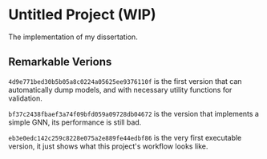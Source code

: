 # Untitled Project (WIP)

The implementation of my dissertation.

## Remarkable Verions

`4d9e771bed30b5b05a8c0224a05625ee9376110f` is the first version that can automatically dump models, and with necessary utility functions for validation.

`bf37c2438fbaef3a74f09bfd059a09728db04672` is the version that implements a simple GNN, its performance is still bad.

`eb3e0edc142c259c8228e075a2e889fe44edbf86` is the very first executable version, it just shows what this project's workflow looks like.
